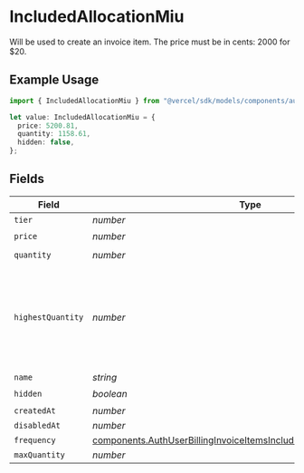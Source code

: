 # IncludedAllocationMiu

Will be used to create an invoice item. The price must be in cents: 2000 for $20.

## Example Usage

```typescript
import { IncludedAllocationMiu } from "@vercel/sdk/models/components/authuser.js";

let value: IncludedAllocationMiu = {
  price: 5200.81,
  quantity: 1158.61,
  hidden: false,
};
```

## Fields

| Field                                                                                                                                                        | Type                                                                                                                                                         | Required                                                                                                                                                     | Description                                                                                                                                                  |
| ------------------------------------------------------------------------------------------------------------------------------------------------------------ | ------------------------------------------------------------------------------------------------------------------------------------------------------------ | ------------------------------------------------------------------------------------------------------------------------------------------------------------ | ------------------------------------------------------------------------------------------------------------------------------------------------------------ |
| `tier`                                                                                                                                                       | *number*                                                                                                                                                     | :heavy_minus_sign:                                                                                                                                           | N/A                                                                                                                                                          |
| `price`                                                                                                                                                      | *number*                                                                                                                                                     | :heavy_check_mark:                                                                                                                                           | N/A                                                                                                                                                          |
| `quantity`                                                                                                                                                   | *number*                                                                                                                                                     | :heavy_check_mark:                                                                                                                                           | N/A                                                                                                                                                          |
| `highestQuantity`                                                                                                                                            | *number*                                                                                                                                                     | :heavy_minus_sign:                                                                                                                                           | The highest quantity in the current period. Used to render the correct enable/disable UI for add-ons.                                                        |
| `name`                                                                                                                                                       | *string*                                                                                                                                                     | :heavy_minus_sign:                                                                                                                                           | N/A                                                                                                                                                          |
| `hidden`                                                                                                                                                     | *boolean*                                                                                                                                                    | :heavy_check_mark:                                                                                                                                           | N/A                                                                                                                                                          |
| `createdAt`                                                                                                                                                  | *number*                                                                                                                                                     | :heavy_minus_sign:                                                                                                                                           | N/A                                                                                                                                                          |
| `disabledAt`                                                                                                                                                 | *number*                                                                                                                                                     | :heavy_minus_sign:                                                                                                                                           | N/A                                                                                                                                                          |
| `frequency`                                                                                                                                                  | [components.AuthUserBillingInvoiceItemsIncludedAllocationMiuFrequency](../../models/components/authuserbillinginvoiceitemsincludedallocationmiufrequency.md) | :heavy_minus_sign:                                                                                                                                           | N/A                                                                                                                                                          |
| `maxQuantity`                                                                                                                                                | *number*                                                                                                                                                     | :heavy_minus_sign:                                                                                                                                           | N/A                                                                                                                                                          |